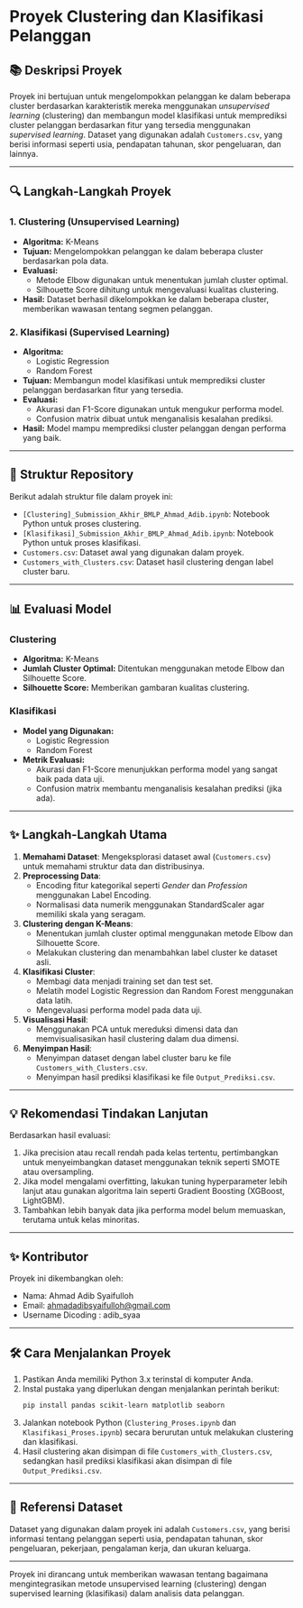 # Proyek Clustering dan Klasifikasi Pelanggan

## 📚 **Deskripsi Proyek**
Proyek ini bertujuan untuk mengelompokkan pelanggan ke dalam beberapa cluster berdasarkan karakteristik mereka menggunakan *unsupervised learning* (clustering) dan membangun model klasifikasi untuk memprediksi cluster pelanggan berdasarkan fitur yang tersedia menggunakan *supervised learning*. Dataset yang digunakan adalah `Customers.csv`, yang berisi informasi seperti usia, pendapatan tahunan, skor pengeluaran, dan lainnya.

---

## 🔍 **Langkah-Langkah Proyek**

### **1. Clustering (Unsupervised Learning)**
- **Algoritma:** K-Means
- **Tujuan:** Mengelompokkan pelanggan ke dalam beberapa cluster berdasarkan pola data.
- **Evaluasi:** 
  - Metode Elbow digunakan untuk menentukan jumlah cluster optimal.
  - Silhouette Score dihitung untuk mengevaluasi kualitas clustering.
- **Hasil:** Dataset berhasil dikelompokkan ke dalam beberapa cluster, memberikan wawasan tentang segmen pelanggan.

### **2. Klasifikasi (Supervised Learning)**
- **Algoritma:**
  - Logistic Regression
  - Random Forest
- **Tujuan:** Membangun model klasifikasi untuk memprediksi cluster pelanggan berdasarkan fitur yang tersedia.
- **Evaluasi:**
  - Akurasi dan F1-Score digunakan untuk mengukur performa model.
  - Confusion matrix dibuat untuk menganalisis kesalahan prediksi.
- **Hasil:** Model mampu memprediksi cluster pelanggan dengan performa yang baik.

---

## 📁 **Struktur Repository**
Berikut adalah struktur file dalam proyek ini:
- `[Clustering]_Submission_Akhir_BMLP_Ahmad_Adib.ipynb`: Notebook Python untuk proses clustering.
- `[Klasifikasi]_Submission_Akhir_BMLP_Ahmad_Adib.ipynb`: Notebook Python untuk proses klasifikasi.
- `Customers.csv`: Dataset awal yang digunakan dalam proyek.
- `Customers_with_Clusters.csv`: Dataset hasil clustering dengan label cluster baru.

---

## 📊 **Evaluasi Model**

### **Clustering**
- **Algoritma:** K-Means
- **Jumlah Cluster Optimal:** Ditentukan menggunakan metode Elbow dan Silhouette Score.
- **Silhouette Score:** Memberikan gambaran kualitas clustering.

### **Klasifikasi**
- **Model yang Digunakan:**
  - Logistic Regression
  - Random Forest
- **Metrik Evaluasi:**
  - Akurasi dan F1-Score menunjukkan performa model yang sangat baik pada data uji.
  - Confusion matrix membantu menganalisis kesalahan prediksi (jika ada).

---

## ✨ **Langkah-Langkah Utama**

1. **Memahami Dataset**: Mengeksplorasi dataset awal (`Customers.csv`) untuk memahami struktur data dan distribusinya.
2. **Preprocessing Data**:
   - Encoding fitur kategorikal seperti *Gender* dan *Profession* menggunakan Label Encoding.
   - Normalisasi data numerik menggunakan StandardScaler agar memiliki skala yang seragam.
3. **Clustering dengan K-Means**:
   - Menentukan jumlah cluster optimal menggunakan metode Elbow dan Silhouette Score.
   - Melakukan clustering dan menambahkan label cluster ke dataset asli.
4. **Klasifikasi Cluster**:
   - Membagi data menjadi training set dan test set.
   - Melatih model Logistic Regression dan Random Forest menggunakan data latih.
   - Mengevaluasi performa model pada data uji.
5. **Visualisasi Hasil**:
   - Menggunakan PCA untuk mereduksi dimensi data dan memvisualisasikan hasil clustering dalam dua dimensi.
6. **Menyimpan Hasil**:
   - Menyimpan dataset dengan label cluster baru ke file `Customers_with_Clusters.csv`.
   - Menyimpan hasil prediksi klasifikasi ke file `Output_Prediksi.csv`.

---

## 💡 **Rekomendasi Tindakan Lanjutan**
Berdasarkan hasil evaluasi:
1. Jika precision atau recall rendah pada kelas tertentu, pertimbangkan untuk menyeimbangkan dataset menggunakan teknik seperti SMOTE atau oversampling.
2. Jika model mengalami overfitting, lakukan tuning hyperparameter lebih lanjut atau gunakan algoritma lain seperti Gradient Boosting (XGBoost, LightGBM).
3. Tambahkan lebih banyak data jika performa model belum memuaskan, terutama untuk kelas minoritas.

---

## ✨ **Kontributor**
Proyek ini dikembangkan oleh:
- Nama: Ahmad Adib Syaifulloh
- Email: ahmadadibsyaifulloh@gmail.com
- Username Dicoding : adib_syaa

---

## 🛠️ **Cara Menjalankan Proyek**
1. Pastikan Anda memiliki Python 3.x terinstal di komputer Anda.
2. Instal pustaka yang diperlukan dengan menjalankan perintah berikut:
   ```bash
   pip install pandas scikit-learn matplotlib seaborn
   ```
3. Jalankan notebook Python (`Clustering_Proses.ipynb` dan `Klasifikasi_Proses.ipynb`) secara berurutan untuk melakukan clustering dan klasifikasi.
4. Hasil clustering akan disimpan di file `Customers_with_Clusters.csv`, sedangkan hasil prediksi klasifikasi akan disimpan di file `Output_Prediksi.csv`.

---

## 📂 **Referensi Dataset**
Dataset yang digunakan dalam proyek ini adalah `Customers.csv`, yang berisi informasi tentang pelanggan seperti usia, pendapatan tahunan, skor pengeluaran, pekerjaan, pengalaman kerja, dan ukuran keluarga.

--- 

Proyek ini dirancang untuk memberikan wawasan tentang bagaimana mengintegrasikan metode unsupervised learning (clustering) dengan supervised learning (klasifikasi) dalam analisis data pelanggan.
